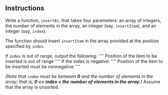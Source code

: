 ## Instructions ##
Write a function, `insertAt`, that takes four parameters: an array of integers, the number of elements in the array, an integer (say, `insertItem`), and an integer (say, `index`). 

The function should insert `insertItem` in the array provided at the position specified by `index`.

If `index` is out of range, output the following:
''''
Position of the item to be inserted is out of range
''''
If the index is negative:
''''
Position of the item to be inserted must be nonnegative
''''

*(Note that `index` must be between **0** and the number of elements in the array; that is, **0 <= index < the number of elements in the array**.)* Assume that the array is unsorted.

